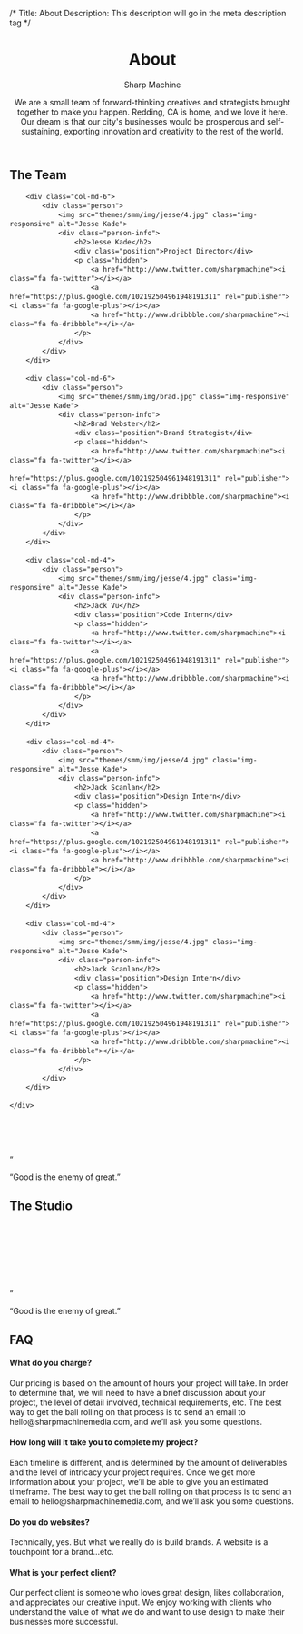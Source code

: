/*
Title: About
Description: This description will go in the meta description tag
*/

<header class="page-header long-format">
	<div class="container">
		<div class="row">
			<div class="col-md-5">
				<h1 class="title">About</h1>
				<div class="work-capacity">Sharp Machine</div>
			</div>
			<div class="col-md-7">
				<p class="lead">We are a small team of forward-thinking creatives and strategists brought together to make you happen.  Redding, CA is home, and we love it here.  Our dream is that our city's businesses would be prosperous and self-sustaining, exporting innovation and creativity to the rest of the world.</p>
			</div>
		</div>
	</div>
</header>

<div class="container">
	<h2 class="headline text-center">The Team</h2>
	<div class="row text-center">

		<div class="col-md-6">
			<div class="person">
				<img src="themes/smm/img/jesse/4.jpg" class="img-responsive" alt="Jesse Kade">
				<div class="person-info">
					<h2>Jesse Kade</h2>
					<div class="position">Project Director</div>
					<p class="hidden">
						<a href="http://www.twitter.com/sharpmachine"><i class="fa fa-twitter"></i></a>
						<a href="https://plus.google.com/102192504961948191311" rel="publisher"><i class="fa fa-google-plus"></i></a>
						<a href="http://www.dribbble.com/sharpmachine"><i class="fa fa-dribbble"></i></a>
					</p>
				</div>
			</div>
		</div>

		<div class="col-md-6">
			<div class="person">
				<img src="themes/smm/img/brad.jpg" class="img-responsive" alt="Jesse Kade">
				<div class="person-info">
					<h2>Brad Webster</h2>
					<div class="position">Brand Strategist</div>
					<p class="hidden">
						<a href="http://www.twitter.com/sharpmachine"><i class="fa fa-twitter"></i></a>
						<a href="https://plus.google.com/102192504961948191311" rel="publisher"><i class="fa fa-google-plus"></i></a>
						<a href="http://www.dribbble.com/sharpmachine"><i class="fa fa-dribbble"></i></a>
					</p>
				</div>
			</div>
		</div>

		<div class="col-md-4">
			<div class="person">
				<img src="themes/smm/img/jesse/4.jpg" class="img-responsive" alt="Jesse Kade">
				<div class="person-info">
					<h2>Jack Vu</h2>
					<div class="position">Code Intern</div>
					<p class="hidden">
						<a href="http://www.twitter.com/sharpmachine"><i class="fa fa-twitter"></i></a>
						<a href="https://plus.google.com/102192504961948191311" rel="publisher"><i class="fa fa-google-plus"></i></a>
						<a href="http://www.dribbble.com/sharpmachine"><i class="fa fa-dribbble"></i></a>
					</p>
				</div>
			</div>
		</div>

		<div class="col-md-4">
			<div class="person">
				<img src="themes/smm/img/jesse/4.jpg" class="img-responsive" alt="Jesse Kade">
				<div class="person-info">
					<h2>Jack Scanlan</h2>
					<div class="position">Design Intern</div>
					<p class="hidden">
						<a href="http://www.twitter.com/sharpmachine"><i class="fa fa-twitter"></i></a>
						<a href="https://plus.google.com/102192504961948191311" rel="publisher"><i class="fa fa-google-plus"></i></a>
						<a href="http://www.dribbble.com/sharpmachine"><i class="fa fa-dribbble"></i></a>
					</p>
				</div>
			</div>
		</div>

		<div class="col-md-4">
			<div class="person">
				<img src="themes/smm/img/jesse/4.jpg" class="img-responsive" alt="Jesse Kade">
				<div class="person-info">
					<h2>Jack Scanlan</h2>
					<div class="position">Design Intern</div>
					<p class="hidden">
						<a href="http://www.twitter.com/sharpmachine"><i class="fa fa-twitter"></i></a>
						<a href="https://plus.google.com/102192504961948191311" rel="publisher"><i class="fa fa-google-plus"></i></a>
						<a href="http://www.dribbble.com/sharpmachine"><i class="fa fa-dribbble"></i></a>
					</p>
				</div>
			</div>
		</div>

	</div>
</div>
<br>
<br>
<br>

<div class="well well-lg">
	<div class="diamond">
		<div class="borderrr">
			<p>&#8220;</p>
		</div>
	</div>
	<div class="container">
		<p class="lead">&#8220;Good is the enemy of great.&#8221;</p>
		<div class="accent"></div>
	</div>
</div>

<section id="studio">
	<div class="container">
		<h2 class="headline text-center">The Studio</h2>
		<div class="row">
			<div class="col-md-12">
				<img src="holder.js/100%x500" alt="">
			</div>
			<div class="col-md-6">
				<div class="row">
					<div class="col-md-12">
						<img src="holder.js/100%x556" alt="">
					</div>
				</div>
			</div>
			<div class="col-md-6">
				<div class="row">
					<div class="col-md-6">
						<img src="holder.js/100%x100%" alt="">
					</div>
					<div class="col-md-6">
						<img src="holder.js/100%x100%" alt="">
					</div>
					<div class="col-md-6">
						<img src="holder.js/100%x100%" alt="">
					</div>
					<div class="col-md-6">
						<img src="holder.js/100%x100%" alt="">
					</div>
				</div>
			</div>
		</div>
	</div>
</section>

<div class="well well-lg">
	<div class="diamond">
		<div class="borderrr">
			<p>&#8220;</p>
		</div>
	</div>
	<div class="container">
		<p class="lead">&#8220;Good is the enemy of great.&#8221;</p>
		<div class="accent"></div>
	</div>
</div>

<div id="faq" class="container">
	<h2 class="headline text-center">FAQ</h2>
	<div class="row">
		<div class="col-md-6">
			<h4>What do you charge?</h4>
			<p>Our pricing is based on the amount of hours your project will take. In order to determine that, we will need to have a brief discussion about your project, the level of detail involved, technical requirements, etc. The best way to get the ball rolling on that process is to send an email to hello@sharpmachinemedia.com, and we’ll ask you some questions.</p>
		</div>
		<div class="col-md-6">
			<h4>How long will it take you to complete my project?</h4>
			<p>Each timeline is different, and is determined by the amount of deliverables and the level of intricacy your project requires. Once we get more information about your project, we’ll be able to give you an estimated timeframe. The best way to get the ball rolling on that process is to send an email to hello@sharpmachinemedia.com, and we’ll ask you some questions.</p>
		</div>
		<div class="col-md-6">
			<h4>Do you do websites?</h4>
			<p>Technically, yes.  But what we really do is build brands.  A website is a touchpoint for a brand...etc.</p>
		</div>
		<div class="col-md-6">
			<h4>What is your perfect client?</h4>
			<p>Our perfect client is someone who loves great design, likes collaboration, and appreciates our creative input. We enjoy working with clients who understand the value of what we do and want to use design to make their businesses more successful.</p>
		</div>
	</div>
</div>